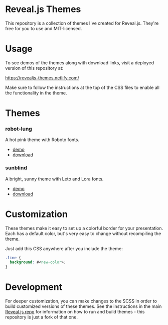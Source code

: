 # Reveal.js Themes

This repository is a collection of themes I've created for Reveal.js. They're free for you to use and MIT-licensed.

# Usage

To see demos of the themes along with download links, visit a deployed version of this repository at:

https://revealjs-themes.netlify.com/

Make sure to follow the instructions at the top of the CSS files to enable all the functionality in the theme.

# Themes

### robot-lung

A hot pink theme with Roboto fonts.

- [demo](https://revealjs-themes.netlify.com/robot-lung.html)
- [download](https://revealjs-themes.netlify.com/css/theme/robot-lung.css)

### sunblind

A bright, sunny theme with Leto and Lora fonts.

- [demo](https://revealjs-themes.netlify.com/sunblind.html)
- [download](https://revealjs-themes.netlify.com/css/theme/sunblind.css)

# Customization

These themes make it easy to set up a colorful border for your presentation. Each has a default color, but's very easy to change without recompiling the theme.

Just add this CSS anywhere after you include the theme:

```css
.line {
  background: #<new-color>;
}
```

# Development

For deeper customization, you can make changes to the SCSS in order to build customized versions of these themes. See the instructions in the main [Reveal.js repo](https://github.com/hakimel/reveal.js/) for information on how to run and build themes - this repository is just a fork of that one.
